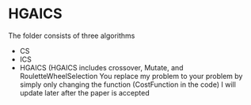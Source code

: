 # HGAICS
The folder consists of three algorithms
- CS
- ICS
- HGAICS (HGAICS includes crossover, Mutate, and RouletteWheelSelection
You replace my problem to your problem by simply only changing the function (CostFunction in the code)
I will update later after the paper is accepted
